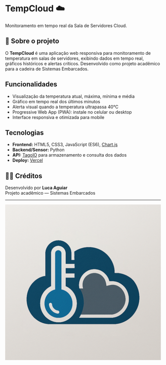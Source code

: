 # TempCloud ☁️

Monitoramento em tempo real da Sala de Servidores Cloud.

## 🚀 Sobre o projeto

O **TempCloud** é uma aplicação web responsiva para monitoramento de temperatura em salas de servidores, exibindo dados em tempo real, gráficos históricos e alertas críticos. Desenvolvido como projeto acadêmico para a cadeira de Sistemas Embarcados.

## Funcionalidades

- Visualização da temperatura atual, máxima, mínima e média
- Gráfico em tempo real dos últimos minutos
- Alerta visual quando a temperatura ultrapassa 40°C
- Progressive Web App (PWA): instale no celular ou desktop
- Interface responsiva e otimizada para mobile

## Tecnologias

- **Frontend:** HTML5, CSS3, JavaScript (ES6), [Chart.js](https://www.chartjs.org/)
- **Backend/Sensor:** Python
- **API:** [TagoIO](https://tago.io/) para armazenamento e consulta dos dados
- **Deploy:** [Vercel](https://vercel.com/)

## 👨‍💻 Créditos

Desenvolvido por **Luca Aguiar**  
Projeto acadêmico — Sistemas Embarcados  

---

![TempCloud Logo](./img/icone.png)
